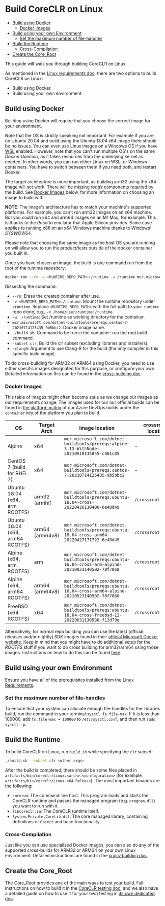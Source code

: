 # Build CoreCLR on Linux <!-- omit in toc -->

* [Build using Docker](#build-using-docker)
  * [Docker Images](#docker-images)
* [Build using your own Environment](#build-using-your-own-environment)
  * [Set the maximum number of file-handles](#set-the-maximum-number-of-file-handles)
* [Build the Runtime](#build-the-runtime)
  * [Cross-Compilation](#cross-compilation)
* [Create the Core_Root](#create-the-core_root)

This guide will walk you through building CoreCLR on Linux.

As mentioned in the [Linux requirements doc](/docs/workflow/requirements/linux-requirements.md), there are two options to build CoreCLR on Linux:

* Build using Docker.
* Build using your own environment.

## Build using Docker

Building using Docker will require that you choose the correct image for your environment.

Note that the OS is strictly speaking not important. For example if you are on Ubuntu 20.04 and build using the Ubuntu 18.04 x64 image there should be no issues. You can even use Linux images on a Windows OS if you have [WSL](https://docs.microsoft.com/en-us/windows/wsl/about) enabled. However, note that you can't run multiple OS's on the same _Docker Daemon_, as it takes resources from the underlying kernel as needed. In other words, you can run either Linux on WSL, or Windows containers. You have to switch between them if you need both, and restart Docker.

<!-- It is actually possible to run a Windows container on a Linux machine. However, I've only read about it, but not tried it out, so I'm not including it in this doc for the time being. -->

The target architecture is more important, as building arm32 using the x64 image will not work. There will be missing _rootfs_ components required by the build. See [Docker Images](#docker-images) below, for more information on choosing an image to build with.

**NOTE**: The image's architecture has to match your machine's supported platforms. For example, you can't run arm32 images on an x64 machine. But you could run x64 and arm64 images on an M1 Mac, for example. This is thanks to the _Rosetta_ emulator that Apple Silicon provides. Same case applies to running x86 on an x64 Windows machine thanks to Windows' _SYSWOW64_.

Please note that choosing the same image as the host OS you are running on will allow you to run the product/tests outside of the docker container you built in.

Once you have chosen an image, the build is one command run from the root of the runtime repository:

```bash
docker run --rm -v <RUNTIME_REPO_PATH>:/runtime -w /runtime mcr.microsoft.com/dotnet-buildtools/prereqs:mcr.microsoft.com/dotnet-buildtools/prereqs:centos-7-20210714125435-9b5bbc2 ./build.sh --subset clr -clang9
```

Dissecting the command:

* `--rm`: Erase the created container after use.
* `-v <RUNTIME_REPO_PATH>:/runtime`: Mount the runtime repository under `/runtime`. Replace `<RUNTIME_REPO_PATH>` with the full path to your `runtime` repo clone, e.g., `-v /home/user/runtime:/runtime`.
* `-w: /runtime`: Set /runtime as working directory for the container.
* `mcr.microsoft.com/dotnet-buildtools/prereqs:centos-7-20210714125435-9b5bbc2`: Docker image name.
* `./build.sh`: Command to be run in the container: run the root build command.
* `-subset clr`: Build the clr subset (excluding libraries and installers).
* `-clang9`: Argument to use Clang-9 for the build (the only compiler in this specific build image).

To do cross-building for ARM32 or ARM64 using Docker, you need to use either specific images designated for this purpose, or configure your own. Detailed information on this can be found in the [cross-building doc](/docs/workflow/building/coreclr/cross-building.md#cross-building-using-docker).

### Docker Images

<!-- LINK-UPDATES -->
This table of images might often become stale as we change our images as our requirements change. The images used for our our official builds can be found in [the platform matrix](/eng/pipelines/common/platform-matrix.yml) of our Azure DevOps builds under the `container` key of the platform you plan to build.

| OS                                | Target Arch     | Image location                                                                                       | crossrootfs location | Clang Version |
| --------------------------------- | --------------- | ---------------------------------------------------------------------------------------------------- | -------------------- | ------------- |
| Alpine                            | x64             | `mcr.microsoft.com/dotnet-buildtools/prereqs:alpine-3.13-WithNode-20210910135845-c401c85`            | -                    | -clang5.0     |
| CentOS 7 (build for RHEL 7)       | x64             | `mcr.microsoft.com/dotnet-buildtools/prereqs:centos-7-20210714125435-9b5bbc2`                        | -                    | -clang9       |
| Ubuntu 18.04 (x64, arm ROOTFS)    | arm32 (armhf)   | `mcr.microsoft.com/dotnet-buildtools/prereqs:ubuntu-18.04-cross-20220426130400-6e40d49`              | `/crossrootfs/arm`   | -clang9       |
| Ubuntu 18.04  (x64, arm64 ROOTFS) | arm64 (arm64v8) | `mcr.microsoft.com/dotnet-buildtools/prereqs:ubuntu-18.04-cross-arm64-20220427171722-6e40d49`        | `/crossrootfs/arm64` | -clang9       |
| Alpine (x64, arm ROOTFS)          | arm             | `mcr.microsoft.com/dotnet-buildtools/prereqs:ubuntu-16.04-cross-arm-alpine-20210923140502-78f7860`   | `/crossrootfs/arm64` | -clang9       |
| Alpine (x64, arm64 ROOTFS)        | arm64 (arm64v8) | `mcr.microsoft.com/dotnet-buildtools/prereqs:ubuntu-16.04-cross-arm64-alpine-20210923140502-78f7860` | `/crossrootfs/arm64` | -clang9       |
| FreeBSD (x64 ROOTFS)              | x64             | `mcr.microsoft.com/dotnet-buildtools/prereqs:ubuntu-18.04-cross-freebsd-12-20220831130538-f13d79e`   | `/crossrootfs/x64`   | (default)     |

Alternatively, for normal repo building you can use the latest (official releases and/or nightly) _SDK_ images found in their [official Microsoft Docker website](https://hub.docker.com/_/microsoft-dotnet-sdk/). Keep in mind that you might have to do additional setup for the _ROOTFS_ stuff if you want to do cross building for arm32/arm64 using those images. Instructions on how to do this can be found [here](/docs/workflow/building/coreclr/cross-building.md#linux-cross-building).

## Build using your own Environment

Ensure you have all of the prerequisites installed from the [Linux Requirements](/docs/workflow/requirements/linux-requirements.md).

### Set the maximum number of file-handles

To ensure that your system can allocate enough file-handles for the libraries build, run the command in your terminal `sysctl fs.file-max`. If it is less than 100000, add `fs.file-max = 100000` to `/etc/sysctl.conf`, and then run `sudo sysctl -p`.

## Build the Runtime

To build CoreCLR on Linux, run `build.sh` while specifying the `clr` subset:

```bash
./build.sh --subset clr <other args>
```

After the build is completed, there should be some files placed in `artifacts/bin/coreclr/Linux.<arch>.<configuration>` (for example `artifacts/bin/coreclr/Linux.x64.Release`). The most important binaries are the following:

* `corerun`: The command line host.  This program loads and starts the CoreCLR runtime and passes the managed program (e.g. `program.dll`) you want to run with it.
* `libcoreclr.so`: The CoreCLR runtime itself.
* `System.Private.CoreLib.dll`: The core managed library, containing definitions of `Object` and base functionality.

### Cross-Compilation

Just like you can use specialized Docker images, you can also do any of the supported cross-builds for ARM32 or ARM64 on your own Linux environment. Detailed instructions are found in the [cross-building doc](/docs/workflow/building/coreclr/cross-building.md#linux-cross-building).

## Create the Core_Root

The Core_Root provides one of the main ways to test your build. Full instructions on how to build it in the [CoreCLR testing doc](/docs/workflow/testing/coreclr/testing.md), and we also have a detailed guide on how to use it for your own testing in [its own dedicated doc](/docs/workflow/testing/using-corerun-and-coreroot.md).
